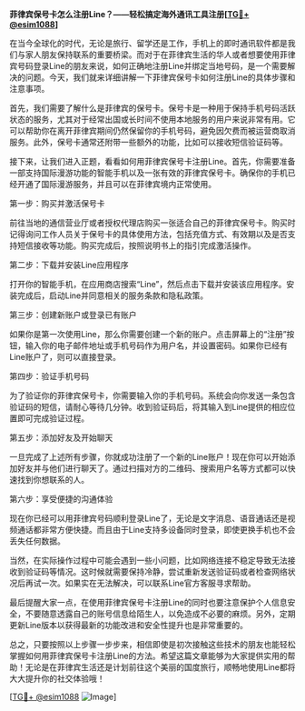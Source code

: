 **菲律宾保号卡怎么注册Line？——轻松搞定海外通讯工具注册[[TG💪+ @esim1088](https://t.me/s/esim1088)]**

在当今全球化的时代，无论是旅行、留学还是工作，手机上的即时通讯软件都是我们与家人朋友保持联系的重要桥梁。而对于在菲律宾生活的华人或者想要使用菲律宾号码登录Line的朋友来说，如何正确地注册Line并绑定当地号码，是一个需要解决的问题。今天，我们就来详细讲解一下菲律宾保号卡如何注册Line的具体步骤和注意事项。

首先，我们需要了解什么是菲律宾的保号卡。保号卡是一种用于保持手机号码活跃状态的服务，尤其对于经常出国或长时间不使用本地服务的用户来说非常有用。它可以帮助你在离开菲律宾期间仍然保留你的手机号码，避免因欠费而被运营商取消服务。此外，保号卡通常还附带一些额外的功能，比如可以接收短信验证码等。

接下来，让我们进入正题，看看如何用菲律宾保号卡注册Line。首先，你需要准备一部支持国际漫游功能的智能手机以及一张有效的菲律宾保号卡。确保你的手机已经开通了国际漫游服务，并且可以在菲律宾境内正常使用。

第一步：购买并激活保号卡

前往当地的通信营业厅或者授权代理店购买一张适合自己的菲律宾保号卡。购买时记得询问工作人员关于保号卡的具体使用方法，包括充值方式、有效期以及是否支持短信接收等功能。购买完成后，按照说明书上的指引完成激活操作。

第二步：下载并安装Line应用程序

打开你的智能手机，在应用商店搜索“Line”，然后点击下载并安装该应用程序。安装完成后，启动Line并同意相关的服务条款和隐私政策。

第三步：创建新账户或登录已有账户

如果你是第一次使用Line，那么你需要创建一个新的账户。点击屏幕上的“注册”按钮，输入你的电子邮件地址或手机号码作为用户名，并设置密码。如果你已经有Line账户了，则可以直接登录。

第四步：验证手机号码

为了验证你的菲律宾保号卡，你需要输入你的手机号码。系统会向你发送一条包含验证码的短信，请耐心等待几分钟。收到验证码后，将其输入到Line提供的相应位置即可完成验证过程。

第五步：添加好友及开始聊天

一旦完成了上述所有步骤，你就成功注册了一个新的Line账户！现在你可以开始添加好友并与他们进行聊天了。通过扫描对方的二维码、搜索用户名等方式都可以快速找到你想联系的人。

第六步：享受便捷的沟通体验

现在你已经可以用菲律宾号码顺利登录Line了，无论是文字消息、语音通话还是视频通话都非常方便快捷。而且由于Line支持多设备同时登录，即使更换手机也不会丢失任何数据。

当然，在实际操作过程中可能会遇到一些小问题，比如网络连接不稳定导致无法接收到验证码等情况。这时候就需要保持冷静，尝试重新发送验证码或者检查网络状况后再试一次。如果实在无法解决，可以联系Line官方客服寻求帮助。

最后提醒大家一点，在使用菲律宾保号卡注册Line的同时也要注意保护个人信息安全，不要随意透露自己的账号信息给陌生人，以免造成不必要的麻烦。另外，定期更新Line版本以获得最新的功能改进和安全性提升也是非常重要的。

总之，只要按照以上步骤一步步来，相信即使是初次接触这些技术的朋友也能轻松掌握如何用菲律宾保号卡注册Line的方法。希望这篇文章能够为大家提供实用的帮助！无论是在菲律宾生活还是计划前往这个美丽的国度旅行，顺畅地使用Line都将大大提升你的社交体验哦！

[[TG💪+ @esim1088](https://t.me/s/esim1088) ![Image](https://i.postimg.cc/4NQfJmqS/Snipaste-2025-05-13-00-14-12.png)]